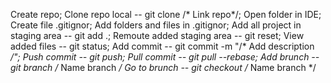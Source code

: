 Create repo;
Clone repo local -- git clone /* Link repo*/;
Open folder in IDE;
Create file .gitignor;
Add folders and files in .gitignor;
Add all project in staging area -- git add .;
Remoute added staging area -- git reset;
View added files -- git status;
Add commit -- git commit -m "/* Add description */";
Push commit -- git push;
Pull commit -- git pull --rebase;
Add brunch -- git branch /* Name branch */
Go to brunch -- git checkout /* Name branch */